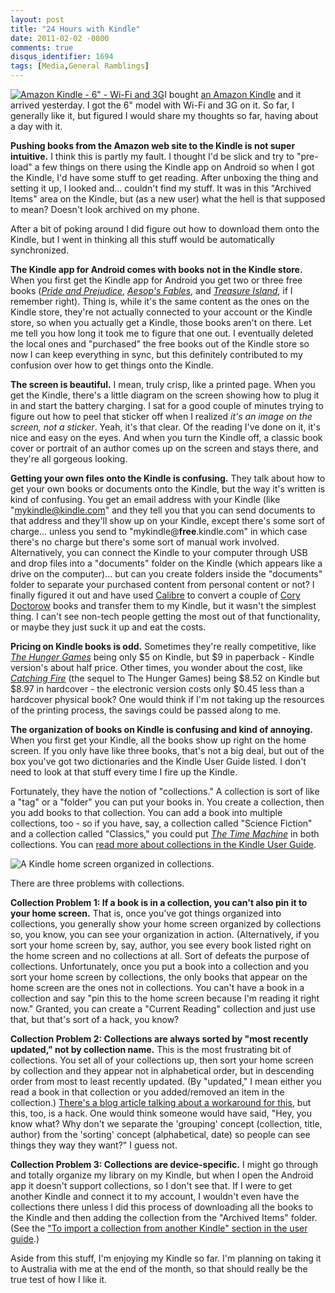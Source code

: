 ```yaml
---
layout: post
title: "24 Hours with Kindle"
date: 2011-02-02 -0800
comments: true
disqus_identifier: 1694
tags: [Media,General Ramblings]
---
```

[![Amazon Kindle - 6" - Wi-Fi and
3G](http://ecx.images-amazon.com/images/I/41NbGMoQL5L._SL160.jpg)](http://www.amazon.com/dp/B002FQJT3Q?tag=mhsvortex)I
bought [an Amazon
Kindle](http://www.amazon.com/dp/B002FQJT3Q?tag=mhsvortex) and it
arrived yesterday. I got the 6" model with Wi-Fi and 3G on it. So far, I
generally like it, but figured I would share my thoughts so far, having
about a day with it.

**Pushing books from the Amazon web site to the Kindle is not super
intuitive.** I think this is partly my fault. I thought I'd be slick and
try to "pre-load" a few things on there using the Kindle app on Android
so when I got the Kindle, I'd have some stuff to get reading. After
unboxing the thing and setting it up, I looked and... couldn't find my
stuff. It was in this "Archived Items" area on the Kindle, but (as a new
user) what the hell is that supposed to mean? Doesn't look archived on
my phone.

After a bit of poking around I did figure out how to download them onto
the Kindle, but I went in thinking all this stuff would be automatically
synchronized.

**The Kindle app for Android comes with books not in the Kindle store.**
When you first get the Kindle app for Android you get two or three free
books ([*Pride and
Prejudice*](http://www.amazon.com/dp/B000JMLFLW?tag=mhsvortex),
[*Aesop's Fables*](http://www.amazon.com/dp/B002RKRJFK?tag=mhsvortex),
and [*Treasure
Island*](http://www.amazon.com/dp/B000JML7EC?tag=mhsvortex), if I
remember right). Thing is, while it's the same content as the ones on
the Kindle store, they're not actually connected to your account or the
Kindle store, so when you actually get a Kindle, those books aren't on
there. Let me tell you how long it took me to figure that one out. I
eventually deleted the local ones and "purchased" the free books out of
the Kindle store so now I can keep everything in sync, but this
definitely contributed to my confusion over how to get things onto the
Kindle.

**The screen is beautiful.** I mean, truly crisp, like a printed page.
When you get the Kindle, there's a little diagram on the screen showing
how to plug it in and start the battery charging. I sat for a good
couple of minutes trying to figure out how to peel that sticker off when
I realized *it's an image on the screen, not a sticker*. Yeah, it's that
clear. Of the reading I've done on it, it's nice and easy on the eyes.
And when you turn the Kindle off, a classic book cover or portrait of an
author comes up on the screen and stays there, and they're all gorgeous
looking.

**Getting your own files onto the Kindle is confusing.** They talk about
how to get your own books or documents onto the Kindle, but the way it's
written is kind of confusing. You get an email address with your Kindle
(like "mykindle@kindle.com" and they tell you that you can send
documents to that address and they'll show up on your Kindle, except
there's some sort of charge... unless you send to
"mykindle@**free**.kindle.com" in which case there's no charge but
there's some sort of manual work involved. Alternatively, you can
connect the Kindle to your computer through USB and drop files into a
"documents" folder on the Kindle (which appears like a drive on the
computer)... but can you create folders inside the "documents" folder to
separate your purchased content from personal content or not? I finally
figured it out and have used [Calibre](http://www.calibre-ebook.com/) to
convert a couple of [Cory Doctorow](http://www.craphound.com) books and
transfer them to my Kindle, but it wasn't the simplest thing. I can't
see non-tech people getting the most out of that functionality, or maybe
they just suck it up and eat the costs.

**Pricing on Kindle books is odd.** Sometimes they're really
competitive, like [*The Hunger
Games*](http://www.amazon.com/dp/B002MQYOFW?tag=mhsvortex) being only
\$5 on Kindle, but \$9 in paperback - Kindle version's about half price.
Other times, you wonder about the cost, like [*Catching
Fire*](http://www.amazon.com/dp/B003O86FMW?tag=mhsvortex) (the sequel to
The Hunger Games) being \$8.52 on Kindle but \$8.97 in hardcover - the
electronic version costs only \$0.45 less than a hardcover physical
book? One would think if I'm not taking up the resources of the printing
process, the savings could be passed along to me.

**The organization of books on Kindle is confusing and kind of
annoying.** When you first get your Kindle, all the books show up right
on the home screen. If you only have like three books, that's not a big
deal, but out of the box you've got two dictionaries and the Kindle User
Guide listed. I don't need to look at that stuff every time I fire up
the Kindle.

Fortunately, they have the notion of "collections." A collection is sort
of like a "tag" or a "folder" you can put your books in. You create a
collection, then you add books to that collection. You can add a book
into multiple collections, too - so if you have, say, a collection
called "Science Fiction" and a collection called "Classics," you could
put [*The Time
Machine*](http://www.amazon.com/dp/B002RKTH14?tag=mhsvortex) in both
collections. You can [read more about collections in the Kindle User
Guide](http://www.amazon.com/gp/help/customer/display.html/ref=help_search_T1_1-1?ie=UTF8&nodeId=200505560&qid=1296674071&sr=1-1).

![A Kindle home screen organized in
collections.](https://images-na.ssl-images-amazon.com/images/G/01/00/00/08/32/08/97/832089790.jpg)

There are three problems with collections.

**Collection Problem 1: If a book is in a collection, you can't also pin
it to your home screen.** That is, once you've got things organized into
collections, you generally show your home screen organized by
collections so, you know, you can see your organization in action.
(Alternatively, if you sort your home screen by, say, author, you see
every book listed right on the home screen and no collections at all.
Sort of defeats the purpose of collections. Unfortunately, once you put
a book into a collection and you sort your home screen by collections,
the only books that appear on the home screen are the ones not in
collections. You can't have a book in a collection and say "pin this to
the home screen because I'm reading it right now." Granted, you can
create a "Current Reading" collection and just use that, but that's sort
of a hack, you know?

**Collection Problem 2: Collections are always sorted by "most recently
updated," not by collection name.** This is the most frustrating bit of
collections. You set all of your collections up, then sort your home
screen by collection and they appear not in alphabetical order, but in
descending order from most to least recently updated. (By "updated," I
mean either you read a book in that collection or you added/removed an
item in the collection.) [There's a blog article talking about a
workaround for
this](http://kindleworld.blogspot.com/2011/01/guide-to-kindle-collections-feature.html),
but this, too, is a hack. One would think someone would have said, "Hey,
you know what? Why don't we separate the 'grouping' concept (collection,
title, author) from the 'sorting' concept (alphabetical, date) so people
can see things they way they want?" I guess not.

**Collection Problem 3: Collections are device-specific.** I might go
through and totally organize my library on my Kindle, but when I open
the Android app it doesn't support collections, so I don't see that. If
I were to get another Kindle and connect it to my account, I wouldn't
even have the collections there unless I did this process of downloading
all the books to the Kindle and then adding the collection from the
"Archived Items" folder. (See the ["To import a collection from another
Kindle" section in the user
guide](http://www.amazon.com/gp/help/customer/display.html/ref=help_search_T1_1-1?ie=UTF8&nodeId=200505560&qid=1296674071&sr=1-1).)

Aside from this stuff, I'm enjoying my Kindle so far. I'm planning on
taking it to Australia with me at the end of the month, so that should
really be the true test of how I like it.

